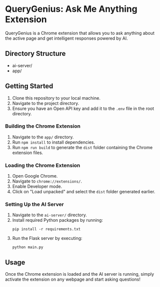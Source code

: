 # QueryGenius: Ask Me Anything Extension

QueryGenius is a Chrome extension that allows you to ask anything about the active page and get intelligent responses powered by AI.

## Directory Structure

- ai-server/
- app/


## Getting Started

1. Clone this repository to your local machine.
2. Navigate to the project directory.
3. Ensure you have an Open API key and add it to the `.env` file in the root directory.

### Building the Chrome Extension

1. Navigate to the `app/` directory.
2. Run `npm install` to install dependencies.
3. Run `npm run build` to generate the `dist` folder containing the Chrome extension files.

### Loading the Chrome Extension

1. Open Google Chrome.
2. Navigate to `chrome://extensions/`.
3. Enable Developer mode.
4. Click on "Load unpacked" and select the `dist` folder generated earlier.

### Setting Up the AI Server

1. Navigate to the `ai-server/` directory.
2. Install required Python packages by running:
    ```
    pip install -r requirements.txt
    ```
3. Run the Flask server by executing:
    ```
    python main.py
    ```

## Usage

Once the Chrome extension is loaded and the AI server is running, simply activate the extension on any webpage and start asking questions!